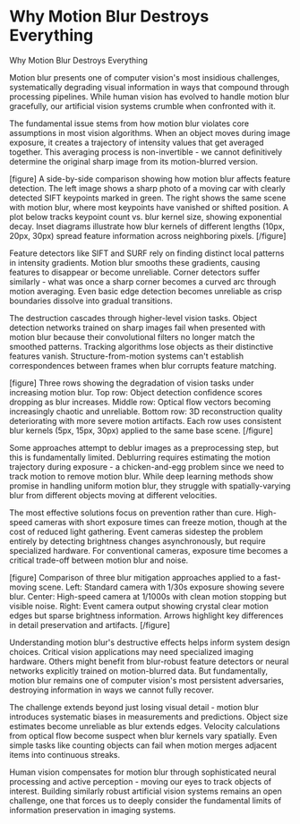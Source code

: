 # Why Motion Blur Destroys Everything

Why Motion Blur Destroys Everything

Motion blur presents one of computer vision's most insidious challenges, systematically degrading visual information in ways that compound through processing pipelines. While human vision has evolved to handle motion blur gracefully, our artificial vision systems crumble when confronted with it.

The fundamental issue stems from how motion blur violates core assumptions in most vision algorithms. When an object moves during image exposure, it creates a trajectory of intensity values that get averaged together. This averaging process is non-invertible - we cannot definitively determine the original sharp image from its motion-blurred version.

[figure]
A side-by-side comparison showing how motion blur affects feature detection. The left image shows a sharp photo of a moving car with clearly detected SIFT keypoints marked in green. The right shows the same scene with motion blur, where most keypoints have vanished or shifted position. A plot below tracks keypoint count vs. blur kernel size, showing exponential decay. Inset diagrams illustrate how blur kernels of different lengths (10px, 20px, 30px) spread feature information across neighboring pixels.
[/figure]

Feature detectors like SIFT and SURF rely on finding distinct local patterns in intensity gradients. Motion blur smooths these gradients, causing features to disappear or become unreliable. Corner detectors suffer similarly - what was once a sharp corner becomes a curved arc through motion averaging. Even basic edge detection becomes unreliable as crisp boundaries dissolve into gradual transitions.

The destruction cascades through higher-level vision tasks. Object detection networks trained on sharp images fail when presented with motion blur because their convolutional filters no longer match the smoothed patterns. Tracking algorithms lose objects as their distinctive features vanish. Structure-from-motion systems can't establish correspondences between frames when blur corrupts feature matching.

[figure]
Three rows showing the degradation of vision tasks under increasing motion blur. Top row: Object detection confidence scores dropping as blur increases. Middle row: Optical flow vectors becoming increasingly chaotic and unreliable. Bottom row: 3D reconstruction quality deteriorating with more severe motion artifacts. Each row uses consistent blur kernels (5px, 15px, 30px) applied to the same base scene.
[/figure]

Some approaches attempt to deblur images as a preprocessing step, but this is fundamentally limited. Deblurring requires estimating the motion trajectory during exposure - a chicken-and-egg problem since we need to track motion to remove motion blur. While deep learning methods show promise in handling uniform motion blur, they struggle with spatially-varying blur from different objects moving at different velocities.

The most effective solutions focus on prevention rather than cure. High-speed cameras with short exposure times can freeze motion, though at the cost of reduced light gathering. Event cameras sidestep the problem entirely by detecting brightness changes asynchronously, but require specialized hardware. For conventional cameras, exposure time becomes a critical trade-off between motion blur and noise.

[figure]
Comparison of three blur mitigation approaches applied to a fast-moving scene. Left: Standard camera with 1/30s exposure showing severe blur. Center: High-speed camera at 1/1000s with clean motion stopping but visible noise. Right: Event camera output showing crystal clear motion edges but sparse brightness information. Arrows highlight key differences in detail preservation and artifacts.
[/figure]

Understanding motion blur's destructive effects helps inform system design choices. Critical vision applications may need specialized imaging hardware. Others might benefit from blur-robust feature detectors or neural networks explicitly trained on motion-blurred data. But fundamentally, motion blur remains one of computer vision's most persistent adversaries, destroying information in ways we cannot fully recover.

The challenge extends beyond just losing visual detail - motion blur introduces systematic biases in measurements and predictions. Object size estimates become unreliable as blur extends edges. Velocity calculations from optical flow become suspect when blur kernels vary spatially. Even simple tasks like counting objects can fail when motion merges adjacent items into continuous streaks.

Human vision compensates for motion blur through sophisticated neural processing and active perception - moving our eyes to track objects of interest. Building similarly robust artificial vision systems remains an open challenge, one that forces us to deeply consider the fundamental limits of information preservation in imaging systems.